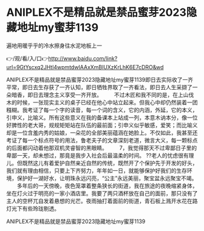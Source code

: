 # ANIPLEX不是精品就是禁品蜜芽2023隐藏地址my蜜芽1139
遍地用暖乎乎的冷水擦身往水泥地板上一

👉/观/看/入/口👉http://www.baidu.com/link?url=9GtYscxq2JHtl4wpmtdwIAAxXmBlUXzKrLhK6E7cDRO&wd

ANIPLEX不是精品就是禁品蜜芽2023隐藏地址my蜜芽1139即日去实际收了一齐平常，即日去生存获了一齐认知，即日牺牲界取了一齐看法，即日去人生采撷了一朵暗香，即日去理念主义享受一齐开放。
　　不过木匠和我不同的是，在上山伐木的时候，一张现实主义的桌子已经在他心中站立起来。但我心中却仍然装着一团糨糊。我考证了每一个字的读音，每一个词的含义，它的内涵，外延，它的本义，引申义，比喻义。所有这些意义在我的备课本上站成一列，本意木讷本分，像一位好脾性的老大哥，规规矩矩站在队伍的最前面；引申义似乎敏感，爱笑；而比喻义却是一位含羞内秀的姑娘，一朵花的全部美丽蕴涵在她脸上。不仅如此，我甚至还考证了每一个标点符号的用法，鲁老夫子的文章深刻老道，微言大义，每一颗标点的后面都闪动着他那双机灵睿智的黑眼睛。
　　7，我觉得那天不过卑鄙日子里的卑鄙一天，却未想过，那竟是我步入社会后最温柔的时间。
??老人的忧虑很有理儿。但既然这儿有着爱护自然亲近自然的传统，既然开了个保护先于开发的好头，我们就有理由相信，只要上下齐努力，年年如一日，就能够保护好我们的生存环境，保护好一湖好水，让明珠永远闪亮，“公主”永远美丽，聚宝盆永远聚宝不竭。
　　多年后的一天傍晚，夜色笼罩着整条狭长的街道，我在旅途的夜晚缩紧身体，坐在灯火过于明亮的一家小酒店里。我要了两只酒杯放在自己的面前，那只没有了主人的空杯兀自发着悬想的光芒。夜雨抽打着面前的街道，青石板上溅开水花在路灯光下有些玲珑剔透。

ANIPLEX不是精品就是禁品蜜芽2023隐藏地址my蜜芽1139
